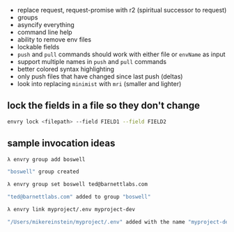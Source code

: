 * replace request, request-promise with r2 (spiritual successor to request)
* groups
* asyncify everything
* command line help
* ability to remove env files
* lockable fields
* `push` and `pull` commands should work with either file or `envName` as input
* support multiple names in `push` and `pull` commands
* better colored syntax highlighting
* only push files that have changed since last push (deltas)
* look into replacing `minimist` with `mri` (smaller and lighter)


## lock the fields in a file so they don't change
```bash
envry lock <filepath> --field FIELD1 --field FIELD2
```

## sample invocation ideas

```bash
λ envry group add boswell

"boswell" group created

λ envry group set boswell ted@barnettlabs.com

"ted@barnettlabs.com" added to group "boswell"

λ envry link myproject/.env myproject-dev

"/Users/mikereinstein/myproject/.env" added with the name "myproject-dev"

```
